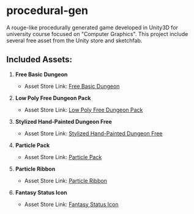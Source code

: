 # procedural-gen
A rouge-like procedurally generated game developed in Unity3D for university course focused on "Computer Graphics". This project include several free asset from the Unity store and sketchfab.
## Included Assets:

1. **Free Basic Dungeon**
   - Asset Store Link: [Free Basic Dungeon](https://assetstore.unity.com/packages/3d/environments/dungeons/free-basic-dungeon-133905)

2. **Low Poly Free Dungeon Pack**
   - Asset Store Link: [Low Poly Free Dungeon Pack](https://assetstore.unity.com/packages/3d/environments/dungeons/low-poly-free-dungeon-pack-191979)

3. **Stylized Hand-Painted Dungeon Free**
   - Asset Store Link: [Stylized Hand-Painted Dungeon Free](https://assetstore.unity.com/packages/3d/environments/stylized-hand-painted-dungeon-free-173934)

4. **Particle Pack**
   - Asset Store Link: [Particle Pack](https://assetstore.unity.com/packages/vfx/particles/particle-pack-127325)

5. **Particle Ribbon**
   - Asset Store Link: [Particle Ribbon](https://assetstore.unity.com/packages/vfx/particles/spells/particle-ribbon-42866)

6. **Fantasy Status Icon**
   - Asset Store Link: [Fantasy Status Icon](https://assetstore.unity.com/packages/2d/gui/icons/fantasy-status-icons-265728)

